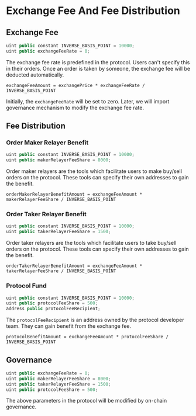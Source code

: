 # Exchange Fee And Fee Distribution

## Exchange Fee

```js
uint public constant INVERSE_BASIS_POINT = 10000;
uint public exchangeFeeRate = 0;
```

The exchange fee rate is predefined in the protocol. Users can't specify this in their orders. Once an order is taken by someone, the exchange fee will be deducted automatically.

```
exchangeFeeAmount = exchangePrice * exchangeFeeRate / INVERSE_BASIS_POINT
```

Initially, the `exchangeFeeRate` will be set to zero. Later, we will import governance mechanism to modify the exchange fee rate.

## Fee Distribution

### Order Maker Relayer Benefit

```js
uint public constant INVERSE_BASIS_POINT = 10000;
uint public makerRelayerFeeShare = 8000;
```

Order maker relayers are the tools which facilitate users to make buy/sell orders on the protocol. These tools can specify their own addresses to gain the benefit.

```
orderMakerRelayerBenefitAmount = exchangeFeeAmount * makerRelayerFeeShare / INVERSE_BASIS_POINT
```

### Order Taker Relayer Benefit

```js
uint public constant INVERSE_BASIS_POINT = 10000;
uint public takerRelayerFeeShare = 1500;
```

Order taker relayers are the tools which facilitate users to take buy/sell orders on the protocol. These tools can specify their own addresses to gain the benefit.

```
orderTakerRelayerBenefitAmount = exchangeFeeAmount * takerRelayerFeeShare / INVERSE_BASIS_POINT
```

### Protocol Fund

```js
uint public constant INVERSE_BASIS_POINT = 10000;
uint public protocolFeeShare = 500;
address public protocolFeeRecipient;
```

The `protocolFeeRecipient` is an address owned by the protocol developer team. They can gain benefit from the exchange fee.

```
protocolBenefitAmount = exchangeFeeAmount * protocolFeeShare / INVERSE_BASIS_POINT
```

## Governance

```js
uint public exchangeFeeRate = 0;
uint public makerRelayerFeeShare = 8000;
uint public takerRelayerFeeShare = 1500;
uint public protocolFeeShare = 500;
```

The above parameters in the protocol will be modified by on-chain governance.
